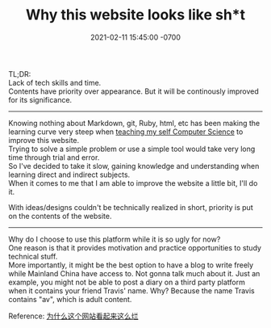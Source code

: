 ﻿---
layout: post
title:  "Why this website looks like sh*t"
date:   2021-02-11 15:45:00 -0700
categories: personal
---

TL;DR:  
Lack of tech skills and time.  
Contents have priority over appearance.
But it will be continously improved for its significance.  

---
  
Knowing nothing about Markdown, git, Ruby, html, etc has been making the learning curve very steep when [teaching my self Computer Science](https://www.lintj.com/personal/2021/01/01/CSstudy.html) to improve this website.  
Trying to solve a simple problem or use a simple tool would take very long time through trial and error.  
So I've decided to take it slow, gaining knowledge and understanding when learning direct and indirect subjects.  
When it comes to me that I am able to improve the website a little bit, I'll do it.  
  
With ideas/designs couldn't be technically realized in short, priority is put on the contents of the website.  

---

Why do I choose to use this platform while it is so ugly for now?  
One reason is that it provides motivation and practice opportunities to study technical stuff.  
More importantly, it might be the best option to have a blog to write freely while Mainland China have access to. Not gonna talk much about it. Just an example, you might not be able to post a diary on a third party platform when it contains your friend Travis' name. Why? Because the name Travis contains "av", which is adult content.  
  
Reference: [为什么这个网站看起来这么烂](https://www.lintj.com/personal/2021/02/11/cnWhyLooksLike.html)  

